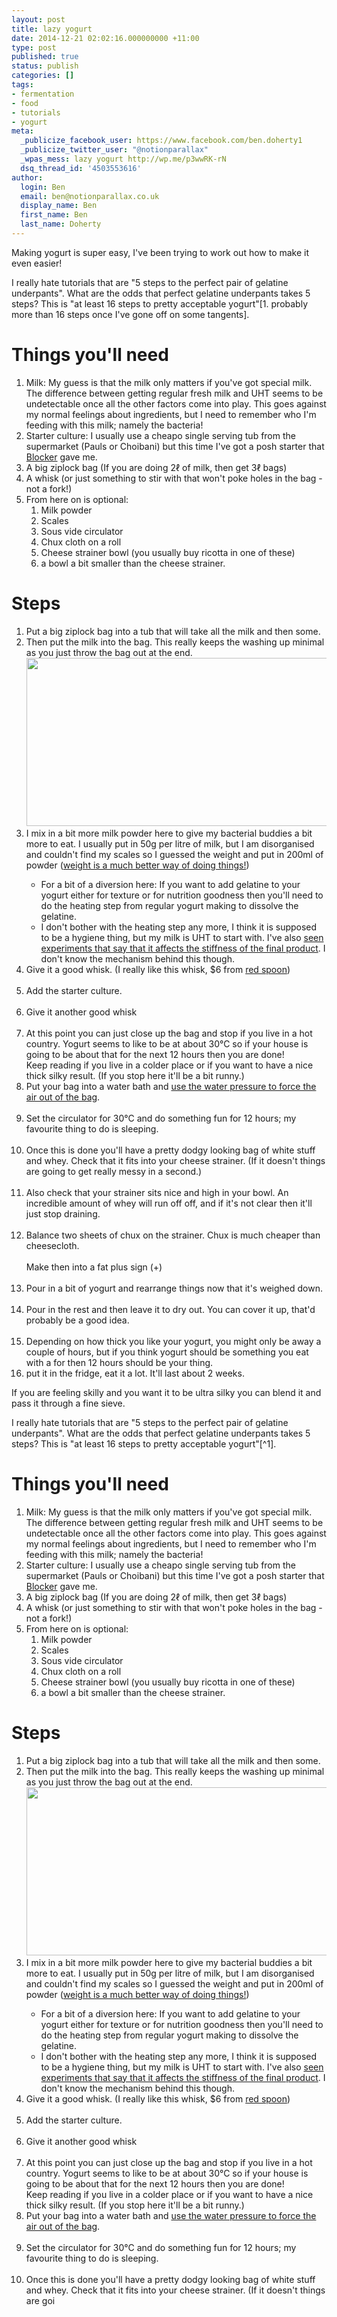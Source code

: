 ```yaml
---
layout: post
title: lazy yogurt
date: 2014-12-21 02:02:16.000000000 +11:00
type: post
published: true
status: publish
categories: []
tags:
- fermentation
- food
- tutorials
- yogurt
meta:
  _publicize_facebook_user: https://www.facebook.com/ben.doherty1
  _publicize_twitter_user: "@notionparallax"
  _wpas_mess: lazy yogurt http://wp.me/p3wwRK-rN
  dsq_thread_id: '4503553616'
author:
  login: Ben
  email: ben@notionparallax.co.uk
  display_name: Ben
  first_name: Ben
  last_name: Doherty
---
```

<p>Making yogurt is super easy, I've been trying to work out how to make it even easier!</p>
<p>I really hate tutorials that are "5 steps to the perfect pair of gelatine underpants". What are the odds that perfect gelatine underpants takes 5 steps? This is "at least 16 steps to pretty acceptable yogurt"[1. probably more than 16 steps once I've gone off on some tangents].</p>
<h1>Things you'll need</h1>
<ol>
<li>Milk: My guess is that the milk only matters if you've got special milk. The difference between getting regular fresh milk and UHT seems to be undetectable once all the other factors come into play. This goes against my normal feelings about ingredients, but I need to remember who I'm feeding with this milk; namely the bacteria!</li>
<li>Starter culture: I usually use a cheapo single serving tub from the supermarket (Pauls or Choibani) but this time I've got a posh starter that <a href="http://instagram.com/blocker890/">Blocker</a> gave me.</li>
<li>A big ziplock bag (If you are doing 2ℓ of milk, then get 3ℓ bags)</li>
<li>A whisk (or just something to stir with that won't poke holes in the bag - not a fork!)</li>
<li>From here on is optional:
<ol>
<li>Milk powder</li>
<li>Scales</li>
<li>Sous vide circulator</li>
<li>Chux cloth on a roll</li>
<li>Cheese strainer bowl (you usually buy ricotta in one of these)</li>
<li>a bowl a bit smaller than the cheese strainer.</li>
</ol>
</li>
</ol>
<h1>Steps</h1>
<ol>
<li>Put a big ziplock bag into a tub that will take all the milk and then some.</li>
<li>Then put the milk into the bag. This really keeps the washing up minimal as you just throw the bag out at the end.<br />
<img class="" src="{{ site.baseurl }}/assets/VJqMLw6GhxbdsBFTVqJ5wlfosLoSB8bFdaEBPudqrgOH=w1541-h834-no" alt="" width="497" height="269" /></li>
<li>I mix in a bit more milk powder here to give my bacterial buddies a bit more to eat. I usually put in 50g per litre of milk, but I am disorganised and couldn't find my scales so I guessed the weight and put in 200ml of powder (<a href="http://www.chefsteps.com/activities/weight-vs-volume-speed">weight is a much better way of doing things!</a>)<br />
<img src="{{ site.baseurl }}/assets/IMG_20141220_131156.jpg" alt="" /></p>
<ul>
<li>For a bit of a diversion here: If you want to add gelatine to your yogurt either for texture or for nutrition goodness then you'll need to do the heating step from regular yogurt making to dissolve the gelatine.</li>
<li>I don't bother with the heating step any more, I think it is supposed to be a hygiene thing, but my milk is UHT to start with. I've also <a href="http://slapphappe.wordpress.com/2013/09/12/yoghurt-the-temperature-you-heat-milk-to-affects-how-thick-it-ends-up/">seen experiments that say that it affects the stiffness of the final product</a>. I don't know the mechanism behind this though.</li>
</ul>
</li>
<li>Give it a good whisk. (I really like this whisk, $6 from <a href="http://www.redspooncompany.com/">red spoon</a>)<br />
<img src="{{ site.baseurl }}/assets/IMG_20141220_131326.jpg" alt="" /></li>
<li>Add the starter culture.<br />
<img src="{{ site.baseurl }}/assets/IMG_20141220_131522.jpg" alt="" /></li>
<li>Give it another good whisk<br />
<img src="{{ site.baseurl }}/assets/IMG_20141220_131557.jpg" alt="" /></li>
<li>At this point you can just close up the bag and stop if you live in a hot country. Yogurt seems to like to be at about 30°C so if your house is going to be about that for the next 12 hours then you are done!<br />
Keep reading if you live in a colder place or if you want to have a nice thick silky result. (If you stop here it'll be a bit runny.)</li>
<li>Put your bag into a water bath and <a href="http://www.chefsteps.com/activities/simple-sous-vide-packaging">use the water pressure to force the air out of the bag</a>.<br />
<img src="{{ site.baseurl }}/assets/IMG_20141220_131933.jpg" alt="" /></li>
<li>Set the circulator for 30°C and do something fun for 12 hours; my favourite thing to do is sleeping.<br />
<img src="{{ site.baseurl }}/assets/IMG_20141220_132210.jpg" alt="" /></li>
<li>Once this is done you'll have a pretty dodgy looking bag of white stuff and whey. Check that it fits into your cheese strainer. (If it doesn't things are going to get really messy in a second.)<br />
<img src="{{ site.baseurl }}/assets/IMG_20141221_114439.jpg" alt="" /></li>
<li>Also check that your strainer sits nice and high in your bowl. An incredible amount of whey will run off off, and if it's not clear then it'll just stop draining.<br />
<img src="{{ site.baseurl }}/assets/IMG_20141221_114518.jpg" alt="" /></li>
<li>Balance two sheets of chux on the strainer. Chux is much cheaper than cheesecloth.<br />
<img src="{{ site.baseurl }}/assets/IMG_20141221_114729.jpg" alt="" /><br />
Make then into a fat plus sign (+)<br />
<img src="{{ site.baseurl }}/assets/IMG_20141221_114719.jpg" alt="" /></li>
<li>Pour in a bit of yogurt and rearrange things now that it's weighed down.<br />
<img src="{{ site.baseurl }}/assets/IMG_20141221_114844.jpg" alt="" /></li>
<li>Pour in the rest and then leave it to dry out. You can cover it up, that'd probably be a good idea.<br />
<img src="{{ site.baseurl }}/assets/IMG_20141221_115032.jpg" alt="" /></li>
<li>Depending on how thick you like your yogurt, you might only be away a couple of hours, but if you think yogurt should be something you eat with a for then 12 hours should be your thing.</li>
<li>put it in the fridge, eat it a lot. It'll last about 2 weeks.</li>
</ol>
<p>If you are feeling skilly and you want it to be ultra silky you can blend it and pass it through a fine sieve.</p>
<p>I really hate tutorials that are "5 steps to the perfect pair of gelatine underpants". What are the odds that perfect gelatine underpants takes 5 steps? This is "at least 16 steps to pretty acceptable yogurt"[^1].</p>
<h1>Things you'll need</h1>
<ol>
<li>Milk: My guess is that the milk only matters if you've got special milk. The difference between getting regular fresh milk and UHT seems to be undetectable once all the other factors come into play. This goes against my normal feelings about ingredients, but I need to remember who I'm feeding with this milk; namely the bacteria!</li>
<li>Starter culture: I usually use a cheapo single serving tub from the supermarket (Pauls or Choibani) but this time I've got a posh starter that <a href="http://instagram.com/blocker890/">Blocker</a> gave me.</li>
<li>A big ziplock bag (If you are doing 2ℓ of milk, then get 3ℓ bags)</li>
<li>A whisk (or just something to stir with that won't poke holes in the bag - not a fork!)</li>
<li>From here on is optional:
<ol>
<li>Milk powder</li>
<li>Scales</li>
<li>Sous vide circulator</li>
<li>Chux cloth on a roll</li>
<li>Cheese strainer bowl (you usually buy ricotta in one of these)</li>
<li>a bowl a bit smaller than the cheese strainer.</li>
</ol>
</li>
</ol>
<h1>Steps</h1>
<ol>
<li>Put a big ziplock bag into a tub that will take all the milk and then some.</li>
<li>Then put the milk into the bag. This really keeps the washing up minimal as you just throw the bag out at the end.<br />
<img class="" src="{{ site.baseurl }}/assets/VJqMLw6GhxbdsBFTVqJ5wlfosLoSB8bFdaEBPudqrgOH=w1541-h834-no" alt="" width="497" height="269" /></li>
<li>I mix in a bit more milk powder here to give my bacterial buddies a bit more to eat. I usually put in 50g per litre of milk, but I am disorganised and couldn't find my scales so I guessed the weight and put in 200ml of powder (<a href="http://www.chefsteps.com/activities/weight-vs-volume-speed">weight is a much better way of doing things!</a>)<br />
<img src="{{ site.baseurl }}/assets/IMG_20141220_131156.jpg" alt="" /></p>
<ul>
<li>For a bit of a diversion here: If you want to add gelatine to your yogurt either for texture or for nutrition goodness then you'll need to do the heating step from regular yogurt making to dissolve the gelatine.</li>
<li>I don't bother with the heating step any more, I think it is supposed to be a hygiene thing, but my milk is UHT to start with. I've also <a href="http://slapphappe.wordpress.com/2013/09/12/yoghurt-the-temperature-you-heat-milk-to-affects-how-thick-it-ends-up/">seen experiments that say that it affects the stiffness of the final product</a>. I don't know the mechanism behind this though.</li>
</ul>
</li>
<li>Give it a good whisk. (I really like this whisk, $6 from <a href="http://www.redspooncompany.com/">red spoon</a>)<br />
<img src="{{ site.baseurl }}/assets/IMG_20141220_131326.jpg" alt="" /></li>
<li>Add the starter culture.<br />
<img src="{{ site.baseurl }}/assets/IMG_20141220_131522.jpg" alt="" /></li>
<li>Give it another good whisk<br />
<img src="{{ site.baseurl }}/assets/IMG_20141220_131557.jpg" alt="" /></li>
<li>At this point you can just close up the bag and stop if you live in a hot country. Yogurt seems to like to be at about 30°C so if your house is going to be about that for the next 12 hours then you are done!<br />
Keep reading if you live in a colder place or if you want to have a nice thick silky result. (If you stop here it'll be a bit runny.)</li>
<li>Put your bag into a water bath and <a href="http://www.chefsteps.com/activities/simple-sous-vide-packaging">use the water pressure to force the air out of the bag</a>.<br />
<img src="{{ site.baseurl }}/assets/IMG_20141220_131933.jpg" alt="" /></li>
<li>Set the circulator for 30°C and do something fun for 12 hours; my favourite thing to do is sleeping.<br />
<img src="{{ site.baseurl }}/assets/IMG_20141220_132210.jpg" alt="" /></li>
<li>Once this is done you'll have a pretty dodgy looking bag of white stuff and whey. Check that it fits into your cheese strainer. (If it doesn't things are goi

[^1]: probably more than 16 steps once I've gone off on some tangents

